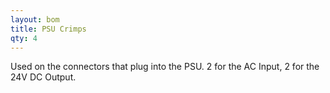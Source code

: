 ```yaml
---
layout: bom
title: PSU Crimps
qty: 4
---
```


Used on the connectors that plug into the PSU. 2 for the AC Input, 2 for the 24V DC Output.